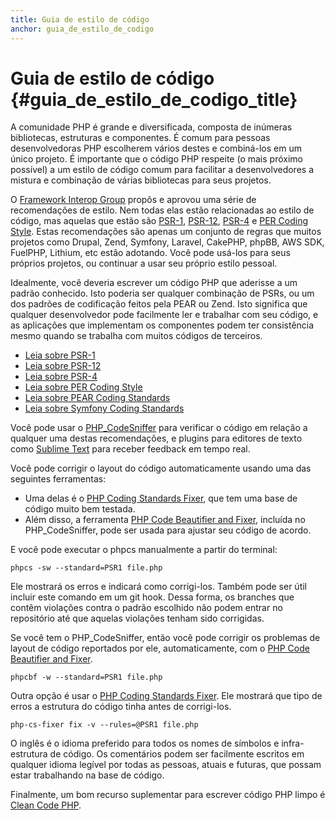 ```yaml
---
title: Guia de estilo de código
anchor: guia_de_estilo_de_codigo
---
```


# Guia de estilo de código {#guia_de_estilo_de_codigo_title}

A comunidade PHP é grande e diversificada, composta de inúmeras bibliotecas, estruturas e componentes. É comum para
pessoas desenvolvedoras PHP escolherem vários destes e combiná-los em um único projeto. É importante que o código PHP
respeite (o mais próximo possível) a um estilo de código comum para facilitar a desenvolvedores a mistura e combinação de
várias bibliotecas para seus projetos.

O [Framework Interop Group][fig] propôs e aprovou uma série de recomendações de estilo. Nem todas elas estão
relacionadas ao estilo de código, mas aquelas que estão são [PSR-1][psr1], [PSR-12][psr12], [PSR-4][psr4] 
e [PER Coding Style][per-cs]. Estas
recomendações são apenas um conjunto de regras que muitos projetos como Drupal, Zend, Symfony, Laravel, CakePHP, phpBB,
AWS SDK, FuelPHP, Lithium, etc estão adotando. Você pode usá-los para seus próprios projetos, ou continuar a usar seu
próprio estilo pessoal.

Idealmente, você deveria escrever um código PHP que aderisse a um padrão conhecido. Isto poderia ser qualquer combinação
de PSRs, ou um dos padrões de codificação feitos pela PEAR ou Zend. Isto significa que qualquer desenvolvedor pode
facilmente ler e trabalhar com seu código, e as aplicações que implementam os componentes podem ter consistência mesmo
quando se trabalha com muitos códigos de terceiros.

* [Leia sobre PSR-1][psr1]
* [Leia sobre PSR-12][psr12]
* [Leia sobre PSR-4][psr4]
* [Leia sobre PER Coding Style][per-cs]
* [Leia sobre PEAR Coding Standards][pear-cs]
* [Leia sobre Symfony Coding Standards][symfony-cs]

Você pode usar o [PHP_CodeSniffer][phpcs] para verificar o código em relação a qualquer uma destas recomendações, e
plugins para editores de texto como [Sublime Text][st-cs] para receber feedback em tempo real.

Você pode corrigir o layout do código automaticamente usando uma das seguintes ferramentas:

- Uma delas é o [PHP Coding Standards Fixer][phpcsfixer], que tem uma base de código muito bem testada.
- Além disso, a ferramenta [PHP Code Beautifier and Fixer][phpcbf], incluída no PHP_CodeSniffer, pode ser usada para
  ajustar seu código de acordo.

E você pode executar o phpcs manualmente a partir do terminal:

    phpcs -sw --standard=PSR1 file.php

Ele mostrará os erros e indicará como corrigi-los. Também pode ser útil incluir este comando em um git hook. Dessa
forma, os branches que contêm violações contra o padrão escolhido não podem entrar no repositório até que aquelas
violações tenham sido corrigidas.

Se você tem o PHP_CodeSniffer, então você pode corrigir os problemas de layout de código reportados por ele,
automaticamente, com o
[PHP Code Beautifier and Fixer][phpcbf].

    phpcbf -w --standard=PSR1 file.php

Outra opção é usar o [PHP Coding Standards Fixer][phpcsfixer]. Ele mostrará que tipo de erros a estrutura do código
tinha antes de corrigi-los.

    php-cs-fixer fix -v --rules=@PSR1 file.php

O inglês é o idioma preferido para todos os nomes de símbolos e infra-estrutura de código. Os comentários podem ser
facilmente escritos em qualquer idioma legível por todas as pessoas, atuais e futuras, que possam estar trabalhando na
base de código.

Finalmente, um bom recurso suplementar para escrever código PHP limpo é [Clean Code PHP][cleancode].

[fig]: https://www.php-fig.org/
[psr1]: https://www.php-fig.org/psr/psr-1/
[psr12]: https://www.php-fig.org/psr/psr-12/
[psr4]: https://www.php-fig.org/psr/psr-4/
[per-cs]: https://www.php-fig.org/per/coding-style/
[pear-cs]: https://pear.php.net/manual/en/standards.php
[symfony-cs]: https://symfony.com/doc/current/contributing/code/standards.html
[phpcs]: https://github.com/squizlabs/PHP_CodeSniffer
[phpcbf]: https://github.com/squizlabs/PHP_CodeSniffer/wiki/Fixing-Errors-Automatically
[st-cs]: https://github.com/benmatselby/sublime-phpcs
[phpcsfixer]: https://cs.symfony.com/
[cleancode]: https://github.com/jupeter/clean-code-php
